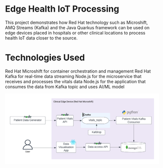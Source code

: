 # Edge Health IoT Processing
This project demonstrates how Red Hat technology such as Microshift, AMQ Streams (Kafka) and the Java Quarkus framework can be used on edge devices placed in hospitals or other clinical locations to process health IoT data closer to the source.

# Technologies Used
Red Hat Microshift for container orchestration and management
Red Hat Kafka for real-time data streaming
Node.js for the microservice that receives and processes the vitals data
Node.js for the application that consumes the data from Kafka topic and uses AI/ML model

![alt text](https://github.com/adendl/DigitalHealth-Edge/blob/main/images/app_architecture.png)


